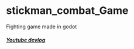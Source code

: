 # stickman_combat_Game
  Fighting game made in godot

##### [Youtube devlog](https://www.youtube.com/watch?v=oPJrF5oyCNU&list=PLFturqfRWIs5yPqtJfhPtKC1GMHi3GJh8&index=10)


